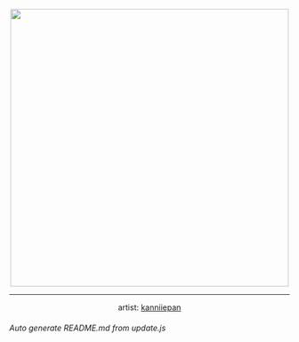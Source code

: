 
<p align="center">
  <img width="500" src="https://nekos.best/api/v2/neko/0574.png">
  <hr/>
  <center>
    artist: <a href="https://www.pixiv.net/en/artworks/90810325">kanniiepan</a>
  </center>
</p>


###### Auto generate README.md from update.js

